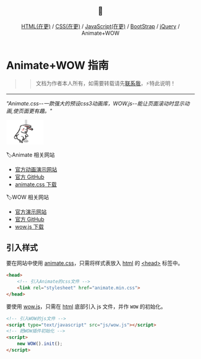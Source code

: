 <div align="center">
  <h2><a name="head"></a>📖</h2>
</div>  
<div align="center">
  <a href="https://github.com/fmw666/Front-end/blob/master/HTML/README.md#head">HTML(在更)</a> 
  / 
  <a href="https://github.com/fmw666/Front-end/blob/master/CSS/README.md#head">CSS(在更)</a> 
  / 
  <a href="https://github.com/fmw666/Front-end/blob/master/JavaScript/README.md#head">JavaScript(在更)</a> 
  / 
  <a href="#">BootStrap</a> 
  / 
  <a href="#">jQuery</a>
  /
  Animate+WOW
</div>

<br>

# Animate+WOW 指南

>> 文档为作者本人所有，如需要转载请先[联系我](https://github.com/fmw666)，⚡特此说明！
<hr/>

*"Animate.css--一款强大的预设css3动画库，WOW.js--能让页面滚动时显示动画,使页面更有趣。"*

<img src="https://github.com/fmw666/my-image-file/blob/master/images/gif/2.gif" width="100">

🏷Animate 相关网站
 - [官方动画演示网站](https://daneden.github.io/animate.css/)
 - [官方 GitHub](https://github.com/daneden/animate.css)
 - [animate.css 下载](https://raw.githubusercontent.com/daneden/animate.css/master/animate.css)
 
🏷WOW 相关网站
 - [官方演示网站](https://www.delac.io/wow/)
 - [官方 GitHub](https://github.com/matthieua/WOW)
 - [wow.js 下载](https://raw.githubusercontent.com/matthieua/WOW/master/dist/wow.js)

## 引入样式
要在网站中使用 [animate.css](#welcome)，只需将样式表放入 [html](#welcome) 的 [\<head\>](#welcome) 标签中。

```html
<head>
    <!-- 引入Animate的css文件 -->
    <link rel="stylesheet" href="animate.min.css">
</head>
```

要使用 [wow.js](#welcome)，只需在 [html](#welcome) 底部引入 js 文件，并作 `WOW` 的初始化。

```html
<!-- 引入WOW的js文件 -->
<script type="text/javascript" src="js/wow.js"></script>
<!-- 把WOW插件初始化 -->
<script>
    new WOW().init();
</script>
```
